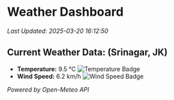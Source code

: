 
# Weather Dashboard

_Last Updated: 2025-03-20 16:12:50_

## Current Weather Data: (Srinagar, JK)
- **Temperature:** 9.5 °C ![Temperature Badge](https://img.shields.io/badge/Temperature-Low%20Temp-blue)
- **Wind Speed:** 6.2 km/h ![Wind Speed Badge](https://img.shields.io/badge/Wind%20Speed-Light%20Wind-blue)

*Powered by Open-Meteo API*
